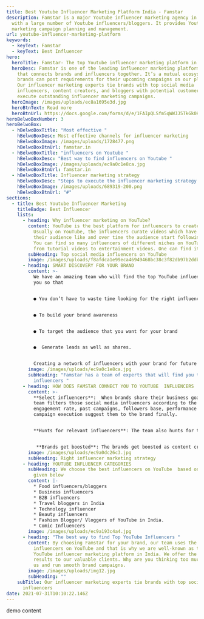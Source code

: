```yaml
---
title: Best Youtube Influencer Marketing Platform India - Famstar
description: Famstar is a major Youtube influencer marketing agency in India,
  with a large number of Youtube influencers/bloggers. It provides Youtube
  marketing campaign planning and management.
url: youtube-influencer-marketing-platform
keywords:
  - keyText: Famstar
  - keyText: Best Influencer
hero:
  heroTitle: Famstar- The top Youtube influencer marketing platform in India
  heroDesc: Famstar is one of the leading influencer marketing platforms in India
    that connects brands and influencers together. It’s a mutual ecosystem where
    brands can post requirements for their upcoming campaigns on our platform.
    Our influencer marketing experts tie brands with top social media
    influencers, content creators, and bloggers with potential customers to
    execute outstanding influencer marketing campaigns.
  heroImage: /images/uploads/ec8a1695e3d.jpg
  heroBtnText: Read more
  heroBtnUrl: https://docs.google.com/forms/d/e/1FAIpQLSfm5qWWJJ5TkGk0HRTeivlHhiQMs1oFfhwhNAMOGUQdhWFwGA/viewform
heroBelwoBoxNumber: 3
heroBelwoBox:
  - hBelwoBoxTitle: "Most effective "
    hBelwoBoxDesc: Most effective channels for influencer marketing
    hBelwoBoxImage: /images/uploads/1728477.png
    hBelwoBoxBtnUrl: famstar.in
  - hBelwoBoxTitle: "influencers on Youtube "
    hBelwoBoxDesc: "Best way to find influencers on Youtube "
    hBelwoBoxImage: /images/uploads/ec9a0c1e8ca.jpg
    hBelwoBoxBtnUrl: famstar.in
  - hBelwoBoxTitle: Influencer marketing strategy
    hBelwoBoxDesc: "Steps to execute the influencer marketing strategy for Youtube "
    hBelwoBoxImage: /images/uploads/689319-200.png
    hBelwoBoxBtnUrl: "#"
sections:
  - title: Best Youtube Influencer Marketing
    titleBadge: Best Influencer
    lists:
      - heading: Why influencer marketing on YouTube?
        content: YouTube is the best platform for influencers to create video content.
          Usually on YouTube, the influencers curate videos which have some that
          their audience like and over time the audience start following them.
          You can find so many influencers of different niches on YouTube, right
          from tutorial videos to entertainment videos. One can find it all.
        subHeading: Top social media influencers on YouTube
        image: /images/uploads/f8afdca1e99eca46949468bc38c3f82db97b2ddb.webp
      - heading: SMART DISCOVERY FOR YOUR BRAND
        content: >-
          We have an amazing team who will find the top YouTube influencers for
          you so that


          ● You don’t have to waste time looking for the right influencers


          ● To build your brand awareness


          ● To target the audience that you want for your brand


          ●  Generate leads as well as shares.


          Creating a network of influencers with your brand for future possible campaigns.
        image: /images/uploads/ec9a0c1e8ca.jpg
        subHeading: "Famstar has a team of experts that will find you the Best YouTube
          influencers "
      - heading: HOW DOES FAMSTAR CONNECT YOU TO YOUTUBE  INFLUENCERS
        content: >-
          **Select influencers**:  When brands share their business goal our
          team filters those social media influencers according to the
          engagement rate, past campaigns, followers base, performance metrics,
          campaign execution suggest them to the brand finally. 


          **Hunts for relevant influencers**: The team also hunts for the influencers from the Top trending YouTube influencers and inform them about the LIVE brand campaigns on our platform. The influencers would view the brand campaigns they like and the brand can view the influencer’s profile & review their sample work. After the brand approves, the influencer and brand can start collaborating.


           **Brands get boosted**: The brands get boosted as content creators share these inspiring stories on YouTube channels so that their fan base who can ultimately become customers get attention towards the product of the brand. This way we help the brands to get better awareness and lead through our advanced sponsored creator’s videos and or run ads. Hence, being a reliable YouTube influencer marketing agency in India our team delivers you successful campaign results through influencer marketing.
        image: /images/uploads/ec9a0dc26c3.jpg
        subHeading: Right influencer marketing strategy
      - heading: YOUTUBE INFLUENCER CATEGORIES
        subHeading: We choose the best influencers on YouTube  based on these categories
          given below
        content: |-
          * Food influencers/bloggers
          * Business influencers
          * B2B influencers
          * Travel bloggers in India
          * Technology influencer
          * Beauty influencers
          * Fashion Blogger/ Vloggers of YouTube in India.
          * Comic Influencers
        image: /images/uploads/ec9a193c4a4.jpg
      - heading: "The best way to find Top YouTube Influencers "
        content: By choosing Famstar for your brand, our team uses the smart way to find
          influencers on YouTube and that is why we are well-known as the top
          YouTube influencer marketing platform in India. We offer the best
          results to our valuable clients. Why are you thinking too much? Choose
          us and run smooth brand campaigns.
        image: /images/uploads/img12.jpg
        subHeading: ""
    subTitle: Our influencer marketing experts tie brands with top social media
      influencers
date: 2021-07-31T10:10:22.146Z
---
```

demo content